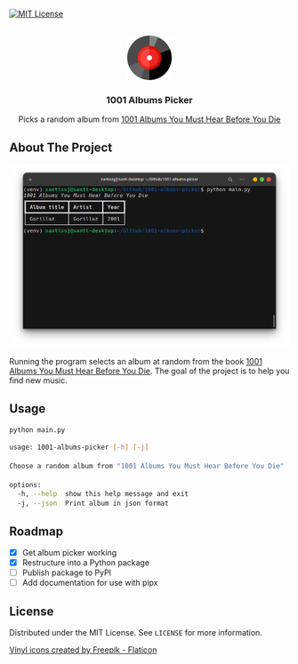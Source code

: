 [![MIT License][license-shield]][license-url]

<!-- Project Title and description -->
<br />
<div align="center">
  <a href="https://github.com/santi224m/1001-albums-picker">
    <img src="https://raw.githubusercontent.com/santi224m/1001-albums-picker/main/images/logo.png" alt="Logo" width="80" height="80">
  </a>

  <h3 align="center">1001 Albums Picker</h3>

  <p align="center">
    Picks a random album from <a href="https://en.wikipedia.org/wiki/1001_Albums_You_Must_Hear_Before_You_Die">1001 Albums You Must Hear Before You Die</a>
  </p>
</div>

<!-- ABOUT THE PROJECT -->
## About The Project

![1001 Albums Picker Screen Shot][terminal-screenshot]

Running the program selects an album at random from the book [1001 Albums You Must Hear Before You Die](https://en.wikipedia.org/wiki/1001_Albums_You_Must_Hear_Before_You_Die). The goal of the project is to help you find new music.

<!-- USAGE EXAMPLES -->
## Usage

```bash
python main.py
```

```bash
usage: 1001-albums-picker [-h] [-j]

Choose a random album from "1001 Albums You Must Hear Before You Die"

options:
  -h, --help  show this help message and exit
  -j, --json  Print album in json format
```

<!-- ROADMAP -->
## Roadmap

- [x] Get album picker working
- [x] Restructure into a Python package
- [ ] Publish package to PyPI
- [ ] Add documentation for use with pipx

<!-- LICENSE -->
## License

Distributed under the MIT License. See `LICENSE` for more information.

<!-- MARKDOWN LINKS & IMAGES -->
<!-- https://www.markdownguide.org/basic-syntax/#reference-style-links -->
[license-shield]: https://img.shields.io/github/license/santi224m/1001-albums-picker.svg?style=for-the-badge
[license-url]: https://github.com/santi224m/1001-albums-picker/blob/main/LICENSE
[terminal-screenshot]: https://raw.githubusercontent.com/santi224m/1001-albums-picker/main/images/screenshot.png
<a href="https://www.flaticon.com/free-icons/vinyl" title="vinyl icons">Vinyl icons created by Freepik - Flaticon</a>
